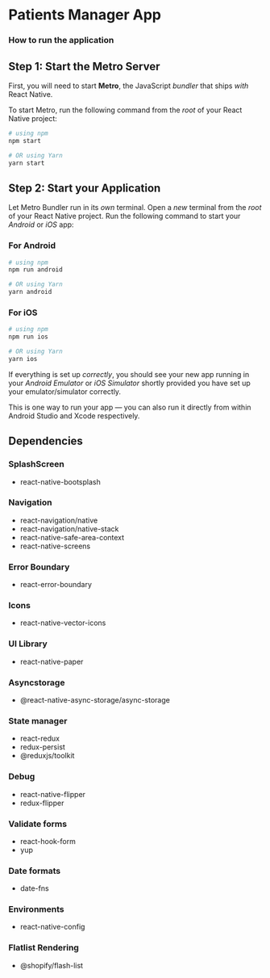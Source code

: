 # Patients Manager App

### How to run the application

## Step 1: Start the Metro Server

First, you will need to start **Metro**, the JavaScript _bundler_ that ships _with_ React Native.

To start Metro, run the following command from the _root_ of your React Native project:

```bash
# using npm
npm start

# OR using Yarn
yarn start
```

## Step 2: Start your Application

Let Metro Bundler run in its _own_ terminal. Open a _new_ terminal from the _root_ of your React Native project. Run the following command to start your _Android_ or _iOS_ app:

### For Android

```bash
# using npm
npm run android

# OR using Yarn
yarn android
```

### For iOS

```bash
# using npm
npm run ios

# OR using Yarn
yarn ios
```

If everything is set up _correctly_, you should see your new app running in your _Android Emulator_ or _iOS Simulator_ shortly provided you have set up your emulator/simulator correctly.

This is one way to run your app — you can also run it directly from within Android Studio and Xcode respectively.


## Dependencies

### SplashScreen
- react-native-bootsplash

### Navigation
- react-navigation/native
- react-navigation/native-stack
- react-native-safe-area-context
- react-native-screens

### Error Boundary
- react-error-boundary

### Icons
- react-native-vector-icons

### UI Library
- react-native-paper

### Asyncstorage
- @react-native-async-storage/async-storage

### State manager
- react-redux
- redux-persist
- @reduxjs/toolkit

### Debug
- react-native-flipper
- redux-flipper

### Validate forms
- react-hook-form
- yup

### Date formats
- date-fns

### Environments
- react-native-config

### Flatlist Rendering
- @shopify/flash-list